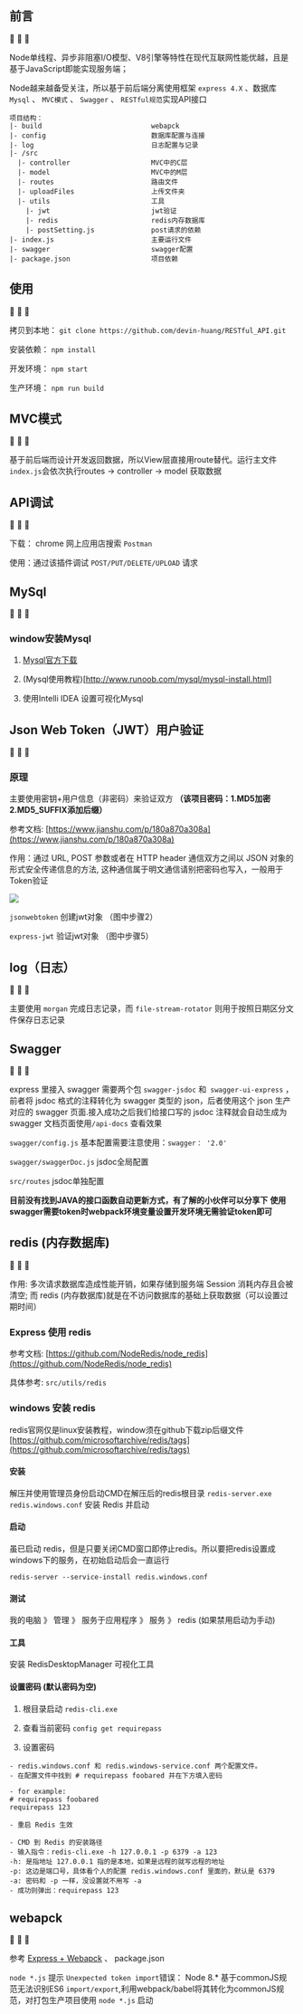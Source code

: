 ## 前言

:sunflower: :blossom: :tulip:

Node单线程、异步非阻塞I/O模型、V8引擎等特性在现代互联网性能优越，且是基于JavaScript即能实现服务端；

Node越来越备受关注，所以基于前后端分离使用框架 `express 4.X` 、数据库 `Mysql` 、 `MVC模式` 、 `Swagger` 、 `RESTful规范`实现API接口

```
项目结构：
|- build                           webapck
|- config                          数据库配置与连接
|- log                             日志配置与记录
|- /src                            
  |- controller                    MVC中的C层
  |- model                         MVC中的M层
  |- routes                        路由文件
  |- uploadFiles                   上传文件夹
  |- utils                         工具
    |- jwt                         jwt验证
    |- redis                       redis内存数据库
    |- postSetting.js              post请求的依赖
|- index.js                        主要运行文件
|- swagger                         swagger配置
|- package.json                    项目依赖
```

## 使用

:sunflower: :blossom: :tulip:

拷贝到本地： `git clone https://github.com/devin-huang/RESTful_API.git`

安装依赖： `npm install`

开发环境： `npm start`

生产环境： `npm run build`

## MVC模式

:sunflower: :blossom: :tulip:

基于前后端而设计开发返回数据，所以View层直接用route替代。运行主文件 `index.js`会依次执行routes -> controller -> model 获取数据



## API调试

:sunflower: :blossom: :tulip:

下载： chrome 网上应用店搜索 `Postman` 

使用：通过该插件调试 `POST/PUT/DELETE/UPLOAD` 请求



## MySql

:sunflower: :blossom: :tulip:

### window安装Mysql

1. [Mysql官方下载](https://dev.mysql.com/downloads/mysql/)

2. (Mysql使用教程)[http://www.runoob.com/mysql/mysql-install.html]

3. 使用Intelli IDEA 设置可视化Mysql




## Json Web Token（JWT）用户验证

:sunflower: :blossom: :tulip:

### 原理

主要使用密钥+用户信息（非密码）来验证双方  **（该项目密码：1.MD5加密 2.MD5_SUFFIX添加后缀）**

参考文档: [https://www.jianshu.com/p/180a870a308a](https://www.jianshu.com/p/180a870a308a)

作用：通过 URL, POST 参数或者在 HTTP header 通信双方之间以 JSON 对象的形式安全传递信息的方法, 这种通信属于明文通信请别把密码也写入，一般用于Token验证

![](https://devin-huang.github.io/img/pubilc/jwt.png)

`jsonwebtoken` 创建jwt对象 （图中步骤2）

`express-jwt` 验证jwt对象  （图中步骤5）




## log（日志）

:sunflower: :blossom: :tulip:

主要使用 `morgan` 完成日志记录，而 `file-stream-rotator` 则用于按照日期区分文件保存日志记录




## Swagger

:sunflower: :blossom: :tulip:

express 里接入 swagger 需要两个包 `swagger-jsdoc` 和` swagger-ui-express` ，前者将 jsdoc 格式的注释转化为 swagger 类型的 json，后者使用这个 json 生产对应的 swagger 页面.接入成功之后我们给接口写的 jsdoc 注释就会自动生成为 swagger 文档页面使用`/api-docs` 查看效果

`swagger/config.js` 基本配置需要注意使用：`swagger： '2.0'`

`swagger/swaggerDoc.js` jsdoc全局配置

`src/routes` jsdoc单独配置

**目前没有找到JAVA的接口函数自动更新方式，有了解的小伙伴可以分享下**
**使用swagger需要token时webpack环境变量设置开发环境无需验证token即可**




## redis (内存数据库) 

:sunflower: :blossom: :tulip:

作用: 多次请求数据库造成性能开销，如果存储到服务端 Session 消耗内存且会被清空; 而 redis (内存数据库)就是在不访问数据库的基础上获取数据（可以设置过期时间）

### Express 使用 redis

参考文档: [https://github.com/NodeRedis/node_redis](https://github.com/NodeRedis/node_redis)

具体参考: `src/utils/redis`

### windows 安装 redis

redis官网仅是linux安装教程，window须在github下载zip后缀文件 [https://github.com/microsoftarchive/redis/tags](https://github.com/microsoftarchive/redis/tags)

#### 安装

解压并使用管理员身份启动CMD在解压后的redis根目录 `redis-server.exe redis.windows.conf` 安装 Redis 并启动

#### 启动

虽已启动 redis，但是只要关闭CMD窗口即停止redis。所以要把redis设置成windows下的服务，在初始启动后会一直运行

`redis-server --service-install redis.windows.conf`

#### 测试

我的电脑 》 管理 》 服务于应用程序 》 服务 》 redis (如果禁用启动为手动)

#### 工具

安装 RedisDesktopManager 可视化工具

#### 设置密码 (默认密码为空)

1. 根目录启动 `redis-cli.exe`

2. 查看当前密码 `config get requirepass`

3. 设置密码

```
- redis.windows.conf 和 redis.windows-service.conf 两个配置文件。
- 在配置文件中找到 # requirepass foobared 并在下方填入密码

- for example:
# requirepass foobared
requirepass 123

- 重启 Redis 生效

- CMD 到 Redis 的安装路径
- 输入指令：redis-cli.exe -h 127.0.0.1 -p 6379 -a 123
-h: 是指地址 127.0.0.1 指的是本地，如果是远程的就写远程的地址
-p: 这边是端口号，具体看个人的配置 redis.windows.conf 里面的，默认是 6379
-a: 密码和 -p 一样，没设置就不用写 -a
- 成功则弹出：requirepass 123
```



## webapck

:sunflower: :blossom: :tulip:

参考 [Express + Webapck](https://medium.com/@binyamin/creating-a-node-express-webpack-app-with-dev-and-prod-builds-a4962ce51334) 、 package.json

`node *.js` 提示 `Unexpected token import`错误： Node 8.* 基于commonJS规范无法识别ES6 `import/export`,利用webpack/babel将其转化为commonJS规范，对打包生产项目使用 `node *.js` 启动 
